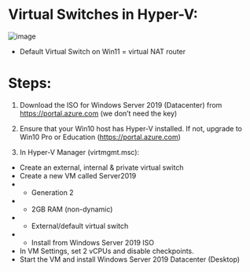 # Virtual Switches in Hyper-V:
![image](https://user-images.githubusercontent.com/40586970/170838173-0cc0b4d3-446f-48b9-aec9-2cb17879f983.png)

- Default Virtual Switch on Win11 = virtual NAT router

# Steps:
1. Download the ISO for Windows Server 2019 (Datacenter) from https://portal.azure.com (we don’t need the key)

2. Ensure that your Win10 host has Hyper-V installed. If not, upgrade to Win10 Pro or Education (https://portal.azure.com)

3. In Hyper-V Manager (virtmgmt.msc):
- Create an external, internal & private virtual switch
- Create a new VM called Server2019 
- - Generation 2
- - 2GB RAM (non-dynamic)
- - External/default virtual switch
- - Install from Windows Server 2019 ISO
- In VM Settings, set 2 vCPUs and disable checkpoints.
- Start the VM and install Windows Server 2019 Datacenter (Desktop)
